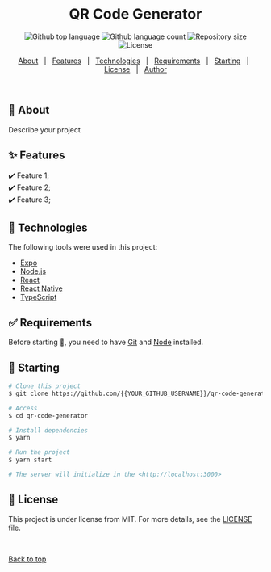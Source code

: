 <h1 align="center">QR Code Generator</h1>

<p align="center">
  <img alt="Github top language" src="https://img.shields.io/github/languages/top/{{YOUR_GITHUB_USERNAME}}/qr-code-generator?color=56BEB8">
  <img alt="Github language count" src="https://img.shields.io/github/languages/count/{{YOUR_GITHUB_USERNAME}}/qr-code-generator?color=56BEB8">
  <img alt="Repository size" src="https://img.shields.io/github/repo-size/{{YOUR_GITHUB_USERNAME}}/qr-code-generator?color=56BEB8">
  <img alt="License" src="https://img.shields.io/github/license/{{YOUR_GITHUB_USERNAME}}/qr-code-generator?color=56BEB8">
</p>

<p align="center">
  <a href="#dart-about">About</a> &#xa0; | &#xa0; 
  <a href="#sparkles-features">Features</a> &#xa0; | &#xa0;
  <a href="#rocket-technologies">Technologies</a> &#xa0; | &#xa0;
  <a href="#white_check_mark-requirements">Requirements</a> &#xa0; | &#xa0;
  <a href="#checkered_flag-starting">Starting</a> &#xa0; | &#xa0;
  <a href="#memo-license">License</a> &#xa0; | &#xa0;
  <a href="https://github.com/{{YOUR_GITHUB_USERNAME}}" target="_blank">Author</a>
</p>

<br>

## :dart: About ##

Describe your project

## :sparkles: Features ##

:heavy_check_mark: Feature 1;\
:heavy_check_mark: Feature 2;\
:heavy_check_mark: Feature 3;

## :rocket: Technologies ##

The following tools were used in this project:

- [Expo](https://expo.io/)
- [Node.js](https://nodejs.org/en/)
- [React](https://pt-br.reactjs.org/)
- [React Native](https://reactnative.dev/)
- [TypeScript](https://www.typescriptlang.org/)

## :white_check_mark: Requirements ##

Before starting :checkered_flag:, you need to have [Git](https://git-scm.com) and [Node](https://nodejs.org/en/) installed.

## :checkered_flag: Starting ##

```bash
# Clone this project
$ git clone https://github.com/{{YOUR_GITHUB_USERNAME}}/qr-code-generator

# Access
$ cd qr-code-generator

# Install dependencies
$ yarn

# Run the project
$ yarn start

# The server will initialize in the <http://localhost:3000>
```

## :memo: License ##

This project is under license from MIT. For more details, see the [LICENSE](LICENSE) file.



&#xa0;

<a href="#top">Back to top</a>
